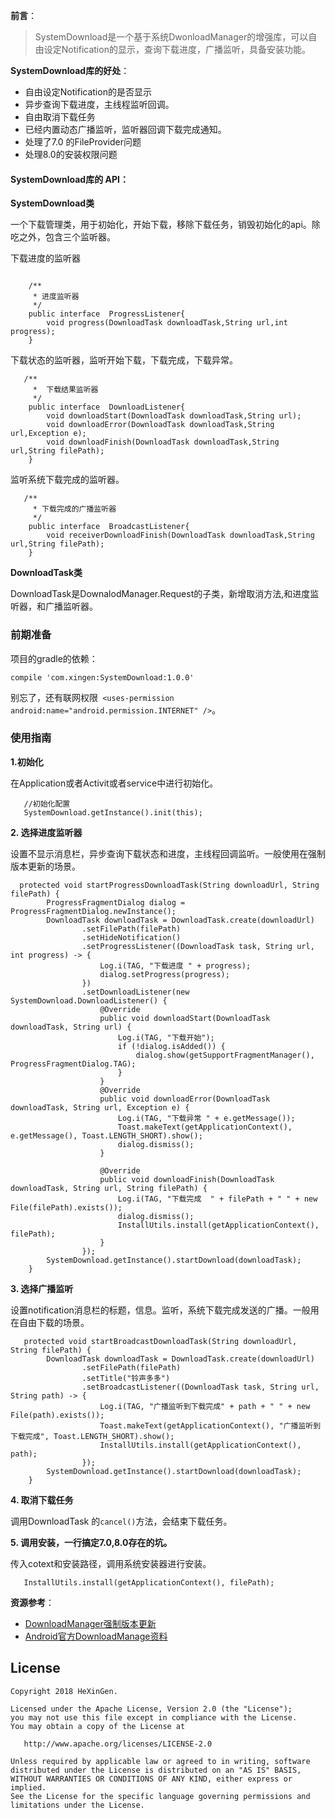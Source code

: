 
**前言**：
>SystemDownload是一个基于系统DwonloadManager的增强库，可以自由设定Notification的显示，查询下载进度，广播监听，具备安装功能。



**SystemDownload库的好处**：

- 自由设定Notification的是否显示
- 异步查询下载进度，主线程监听回调。
- 自由取消下载任务
- 已经内置动态广播监听，监听器回调下载完成通知。
- 处理了7.0 的FileProvider问题
- 处理8.0的安装权限问题

#### **SystemDownload库的 API**：

**SystemDownload类**

一个下载管理类，用于初始化，开始下载，移除下载任务，销毁初始化的api。除吃之外，包含三个监听器。

下载进度的监听器
```

    /**
     * 进度监听器
     */
    public interface  ProgressListener{
        void progress(DownloadTask downloadTask,String url,int progress);
    }
```
下载状态的监听器，监听开始下载，下载完成，下载异常。
```
   /**
     *  下载结果监听器
     */
    public interface  DownloadListener{
        void downloadStart(DownloadTask downloadTask,String url);
        void downloadError(DownloadTask downloadTask,String url,Exception e);
        void downloadFinish(DownloadTask downloadTask,String url,String filePath);
    }
```
监听系统下载完成的监听器。
```
   /**
     * 下载完成的广播监听器
     */
    public interface  BroadcastListener{
        void receiverDownloadFinish(DownloadTask downloadTask,String url,String filePath);
    }
```

**DownloadTask类**

DownloadTask是DownalodManager.Request的子类，新增取消方法,和进度监听器，和广播监听器。


### **前期准备**

项目的gradle的依赖：
```
compile 'com.xingen:SystemDownload:1.0.0'
```
别忘了，还有联网权限` <uses-permission android:name="android.permission.INTERNET" />`。

### **使用指南**

**1.初始化**

在Application或者Activit或者service中进行初始化。
```
   //初始化配置
   SystemDownload.getInstance().init(this);
```

**2. 选择进度监听器**

设置不显示消息栏，异步查询下载状态和进度，主线程回调监听。一般使用在强制版本更新的场景。
```
  protected void startProgressDownloadTask(String downloadUrl, String filePath) {
        ProgressFragmentDialog dialog = ProgressFragmentDialog.newInstance();
        DownloadTask downloadTask = DownloadTask.create(downloadUrl)
                .setFilePath(filePath)
                .setHideNotification()
                .setProgressListener((DownloadTask task, String url, int progress) -> {
                    Log.i(TAG, "下载进度 " + progress);
                    dialog.setProgress(progress);
                })
                .setDownloadListener(new SystemDownload.DownloadListener() {
                    @Override
                    public void downloadStart(DownloadTask downloadTask, String url) {
                        Log.i(TAG, "下载开始");
                        if (!dialog.isAdded()) {
                            dialog.show(getSupportFragmentManager(), ProgressFragmentDialog.TAG);
                        }
                    }
                    @Override
                    public void downloadError(DownloadTask downloadTask, String url, Exception e) {
                        Log.i(TAG, "下载异常 " + e.getMessage());
                        Toast.makeText(getApplicationContext(), e.getMessage(), Toast.LENGTH_SHORT).show();
                        dialog.dismiss();
                    }

                    @Override
                    public void downloadFinish(DownloadTask downloadTask, String url, String filePath) {
                        Log.i(TAG, "下载完成  " + filePath + " " + new File(filePath).exists());
                        dialog.dismiss();
                        InstallUtils.install(getApplicationContext(), filePath);
                    }
                });
        SystemDownload.getInstance().startDownload(downloadTask);
    }

```

**3. 选择广播监听**


设置notification消息栏的标题，信息。监听，系统下载完成发送的广播。一般用在自由下载的场景。

```
   protected void startBroadcastDownloadTask(String downloadUrl, String filePath) {
        DownloadTask downloadTask = DownloadTask.create(downloadUrl)
                .setFilePath(filePath)
                .setTitle("铃声多多")
                .setBroadcastListener((DownloadTask task, String url, String path) -> {
                    Log.i(TAG, "广播监听到下载完成" + path + " " + new File(path).exists());
                    Toast.makeText(getApplicationContext(), "广播监听到下载完成", Toast.LENGTH_SHORT).show();
                    InstallUtils.install(getApplicationContext(), path);
                });
        SystemDownload.getInstance().startDownload(downloadTask);
    }
```
**4. 取消下载任务**


调用DownloadTask 的`cancel()`方法，会结束下载任务。

**5. 调用安装，一行搞定7.0,8.0存在的坑。**

传入cotext和安装路径，调用系统安装器进行安装。
```
   InstallUtils.install(getApplicationContext(), filePath);
```

**资源参考**：


- [DownloadManager强制版本更新](https://blog.csdn.net/hexingen/article/details/52276969)
- [Android官方DownloadManage资料](https://developer.android.com/reference/android/app/DownloadManager.html)


License
-------

    Copyright 2018 HeXinGen.

    Licensed under the Apache License, Version 2.0 (the "License");
    you may not use this file except in compliance with the License.
    You may obtain a copy of the License at

       http://www.apache.org/licenses/LICENSE-2.0

    Unless required by applicable law or agreed to in writing, software
    distributed under the License is distributed on an "AS IS" BASIS,
    WITHOUT WARRANTIES OR CONDITIONS OF ANY KIND, either express or implied.
    See the License for the specific language governing permissions and
    limitations under the License.